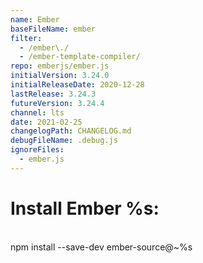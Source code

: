 ```yaml
---
name: Ember
baseFileName: ember
filter:
  - /ember\./
  - /ember-template-compiler/
repo: emberjs/ember.js
initialVersion: 3.24.0
initialReleaseDate: 2020-12-28
lastRelease: 3.24.3
futureVersion: 3.24.4
channel: lts
date: 2021-02-25
changelogPath: CHANGELOG.md
debugFileName: .debug.js
ignoreFiles:
  - ember.js
---
```

# Install Ember %s:
<br>
npm install --save-dev ember-source@~%s
